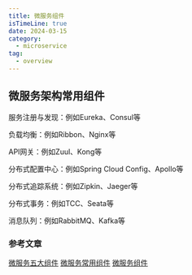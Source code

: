 ```yaml
---
title: 微服务组件
isTimeLine: true
date: 2024-03-15
category:
  - microservice
tag:
  - overview
---
```



## **微服务架构常用组件**

服务注册与发现：例如Eureka、Consul等

负载均衡：例如Ribbon、Nginx等

API网关：例如Zuul、Kong等

分布式配置中心：例如Spring Cloud Config、Apollo等

分布式追踪系统：例如Zipkin、Jaeger等

分布式事务：例如TCC、Seata等

消息队列：例如RabbitMQ、Kafka等



### 参考文章
[微服务五大组件](https://blog.csdn.net/weixin_56702673/article/details/121186371)
[微服务常用组件](https://juejin.cn/s/%E5%BE%AE%E6%9C%8D%E5%8A%A1%E5%B8%B8%E7%94%A8%E7%BB%84%E4%BB%B6)
[微服务组件](https://blog.csdn.net/m0_55580685/article/details/115767300?spm=1001.2101.3001.6650.1&utm_medium=distribute.pc_relevant.none-task-blog-2%7Edefault%7ECTRLIST%7ERate-1-115767300-blog-121186371.235%5Ev43%5Epc_blog_bottom_relevance_base7&depth_1-utm_source=distribute.pc_relevant.none-task-blog-2%7Edefault%7ECTRLIST%7ERate-1-115767300-blog-121186371.235%5Ev43%5Epc_blog_bottom_relevance_base7&utm_relevant_index=2)